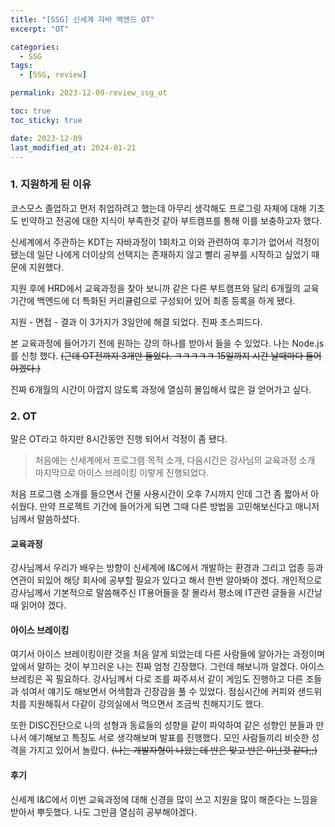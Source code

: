 ```yaml
---
title: "[SSG] 신세계 자바 백엔드 OT"
excerpt: "OT"

categories:
  - SSG
tags:
  - [SSG, review]

permalink: 2023-12-09-review_ssg_ot

toc: true
toc_sticky: true

date: 2023-12-09
last_modified_at: 2024-01-21
---
```

### 1. 지원하게 된 이유

코스모스 졸업하고 먼저 취업하려고 했는데 아무리 생각해도 프로그링 자체에 대해 기초도 빈약하고 전공에 대한 지식이 부족한것 같아 부트캠프를 통해 이를 보충하고자 했다.


신세계에서 주관하는 KDT는 자바과정이 1회차고 이와 관련하여 후기가 없어서 걱정이 됐는데 일단 나에게 더이상의 선택지는 존재하지 않고 빨리 공부를 시작하고 싶었기 때문에 지원했다.

지원 후에 HRD에서 교육과정을 찾아 보니까 같은 다른 부트캠프와 달리 6개월의 교육기간에 백엔드에 더 특화된 커리큘럼으로 구성되어 있어 최종 등록을 하게 됐다.

지원 - 면접 - 결과 이 3가지가 3일안에 해결 되었다. 진짜 초스피드다.

본 교육과정에 들어가기 전에 원하는 강의 하나를 받아서 들을 수 있었다.
나는 Node.js를 신청 했다. ~~(근데 OT전까지 3개만 들었다. ㅋㅋㅋㅋㅋ 15일까지 시간 날때마다 들어야겠다.)~~

진짜 6개월의 시간이 아깝지 않도록 과정에 열심히 몰입해서 많은 걸 얻어가고 싶다.



### 2. OT
말은 OT라고 하지만 8시간동안 진행 되어서 걱정이 좀 됐다.

> 처음에는 신세계에서 프로그램 목적 소개, 다음시간은 강사님의 교육과정 소개 마지막으로 아이스 브레이킹 이렇게 진행되었다.

처음  프로그램 소개를 들으면서 건물 사용시간이 오후 7시까지 인데 그건 좀 짧아서 아쉬웠다.
만약 프로젝트 기간에 들어가게 되면 그때 다른 방법을 고민해보신다고 매니저님께서 말씀하셨다.

#### 교육과정

강사님께서 우리가 배우는 방향이 신세계에 I&C에서 개발하는 환경과 그리고 업종 등과 연관이 되있어 해당 회사에 공부할 필요가 있다고 해서 한번 알아봐야 겠다.
개인적으로 강사님께서 기본적으로 말씀해주신 IT용어들을 잘 몰라서 평소에 IT관련 글들을 시간날때 읽어야 겠다.

#### 아이스 브레이킹
여기서 아이스 브레이킹이란 것을 처음 알게 되었는데 다른 사람들에 알아가는 과정이며 앞에서 말하는 것이 부끄러운 나는 진짜 엄청 긴장했다.
그런데 해보니까 알겠다. 아이스브레킹은 꼭 필요하다.
강사님께서 다로 조를 짜주셔서 같이 게임도 진행하고 다른 조들과 섞여서 얘기도 해보면서 어색함과 긴장감을 풀 수 있었다.
점심시간에 커피와 샌드위치를 지원해줘서 다같이 강의실에서 먹으면서 조금씩 친해지기도 했다.

또한 DISC진단으로 나의 성형과 동료들의 성향을 같이 파악하여 같은 성향인 분들과 만나서 얘기해보고 특징도 서로 생각해보며 발표를 진행했다.
모인 사람들끼리 비슷한 성격을 가지고 있어서 놀랐다.
~~(나는 개발자형이 나왔는데 반은 맞고 반은 아닌것 같다;;)~~

#### 후기
신세계 I&C에서 이번 교육과정에 대해 신경을 많이 쓰고 지원을 많이 해준다는 느낌을 받아서 뿌듯했다.
나도 그만큼 열심히 공부해야겠다.
